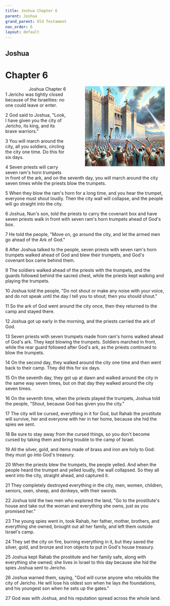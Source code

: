 ```yaml
---
title: Joshua Chapter 6
parent: Joshua
grand_parent: Old Testament
nav_order: 6
layout: default
---
```


## Joshua

# Chapter 6

<div style="clear: both; text-align: right;">
    <div style="max-width: 50%; height: auto; float: right; margin: 0 0 10px 10px; padding-left: 10%;">
        <img src="/assets/Image/Joshua/500/6.jpg" alt="Joshua Chapter 6" class="chapter-image">
    </div>
    <figcaption style="font-size: 14px; text-align: right;">Joshua Chapter 6</figcaption>
</div>
1 Jericho was tightly closed because of the Israelites: no one could leave or enter.

2 God said to Joshua, "Look, I have given you the city of Jericho, its king, and its brave warriors."

3 You will march around the city, all you soldiers, circling the city one time. Do this for six days.

4 Seven priests will carry seven ram's horn trumpets in front of the ark, and on the seventh day, you will march around the city seven times while the priests blow the trumpets.

5 When they blow the ram's horn for a long time, and you hear the trumpet, everyone must shout loudly. Then the city wall will collapse, and the people will go straight into the city.

6 Joshua, Nun's son, told the priests to carry the covenant box and have seven priests walk in front with seven ram's horn trumpets ahead of God's box.

7 He told the people, "Move on, go around the city, and let the armed men go ahead of the Ark of God."

8 After Joshua talked to the people, seven priests with seven ram's horn trumpets walked ahead of God and blew their trumpets, and God's covenant box came behind them.

9 The soldiers walked ahead of the priests with the trumpets, and the guards followed behind the sacred chest, while the priests kept walking and playing the trumpets.

10 Joshua told the people, "Do not shout or make any noise with your voice, and do not speak until the day I tell you to shout; then you should shout."

11 So the ark of God went around the city once, then they returned to the camp and stayed there.

12 Joshua got up early in the morning, and the priests carried the ark of God.

13 Seven priests with seven trumpets made from ram's horns walked ahead of God's ark. They kept blowing the trumpets. Soldiers marched in front, while the rear guard followed after God's ark, as the priests continued to blow the trumpets.

14 On the second day, they walked around the city one time and then went back to their camp. They did this for six days.

15 On the seventh day, they got up at dawn and walked around the city in the same way seven times, but on that day they walked around the city seven times.

16 On the seventh time, when the priests played the trumpets, Joshua told the people, "Shout, because God has given you the city."

17 The city will be cursed, everything in it for God, but Rahab the prostitute will survive, her and everyone with her in her home, because she hid the spies we sent.

18 Be sure to stay away from the cursed things, so you don't become cursed by taking them and bring trouble to the camp of Israel.

19 All the silver, gold, and items made of brass and iron are holy to God: they must go into God's treasury.

20 When the priests blew the trumpets, the people yelled. And when the people heard the trumpet and yelled loudly, the wall collapsed. So they all went into the city, straight ahead, and captured it.

21 They completely destroyed everything in the city, men, women, children, seniors, oxen, sheep, and donkeys, with their swords.

22 Joshua told the two men who explored the land, "Go to the prostitute's house and take out the woman and everything she owns, just as you promised her."

23 The young spies went in, took Rahab, her father, mother, brothers, and everything she owned, brought out all her family, and left them outside Israel's camp.

24 They set the city on fire, burning everything in it, but they saved the silver, gold, and bronze and iron objects to put in God's house treasury.

25 Joshua kept Rahab the prostitute and her family safe, along with everything she owned; she lives in Israel to this day because she hid the spies Joshua sent to Jericho.

26 Joshua warned them, saying, "God will curse anyone who rebuilds the city of Jericho. He will lose his oldest son when he lays the foundations, and his youngest son when he sets up the gates."

27 God was with Joshua, and his reputation spread across the whole land.


